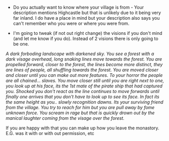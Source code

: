 * Do you actually want to know where your village is from - Your description mentions Highcastle but that is unlikely due to it being very far inland. I do have a place in mind but your description also says you can't remember who you were or where you were from.

* I'm going to tweak (if not out right change) the visions if you don't mind (and let me know if you do). Instead of 2 visions there is only going to be one.

*A dark forboding landscape with darkened sky. You see a forest with a dark visage overhead, long snaking lines move towards the forest. You are propelled forward, closer to the forest, the lines become more distinct, they are lines of people, all shuffling towards the forest. You are moved closer and closer until you can make out more features. To your horror the people are all chained... slaves. You move closer still until you are right next to one, you look up at his face, its the 1st mate of the pirate ship that had captured you. Shocked you don't react as the line continues to move forwards until finally one arrives that you don't have to look up to see its face. In fact its the same height as you.. slowly recognition dawns. Its <insert name> your surviving friend from the village. You try to reach for him but you are pull away by fome unknown force. You scream in rage but that is quickly drown out by the manical laughter coming from the visage over the forest.*

If you are happy with that you can make up how you leave the monastory. E.G. was it with or with out permission, etc 


